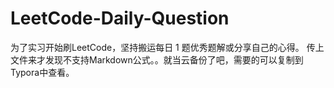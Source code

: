 # LeetCode-Daily-Question
为了实习开始刷LeetCode，坚持搬运每日 1 题优秀题解或分享自己的心得。
传上文件来才发现不支持Markdown公式。。就当云备份了吧，需要的可以复制到Typora中查看。
